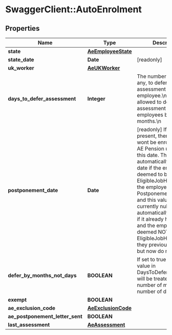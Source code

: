 # SwaggerClient::AutoEnrolment

## Properties
Name | Type | Description | Notes
------------ | ------------- | ------------- | -------------
**state** | [**AeEmployeeState**](AeEmployeeState.md) |  | [optional] 
**state_date** | **Date** | [readonly] | [optional] 
**uk_worker** | [**AeUKWorker**](AeUKWorker.md) |  | [optional] 
**days_to_defer_assessment** | **Integer** | The number of days, if any, to defer assessment of this employee.\\n  You&#x27;re allowed to defer assessment of new employees by up to 3 months.\\n | [optional] 
**postponement_date** | **Date** | [readonly] If a value is present, then employee wont be enrolled on an AE Pension until after this date.  This is automatically set to a date if the employee is deemed to be an EligibleJobHolder, but the employer has set a Postponement period and this value is currently null  This is automatically set to null if it already has a value and the employee is deemed NOT to be an EligibleJobHolder - ie, they previously qualified but now do not. | [optional] 
**defer_by_months_not_days** | **BOOLEAN** | If set to true then the value in DaysToDeferAssessment will be treated as a number of months, not a number of days | [optional] 
**exempt** | **BOOLEAN** |  | [optional] 
**ae_exclusion_code** | [**AeExclusionCode**](AeExclusionCode.md) |  | [optional] 
**ae_postponement_letter_sent** | **BOOLEAN** |  | [optional] 
**last_assessment** | [**AeAssessment**](AeAssessment.md) |  | [optional] 

